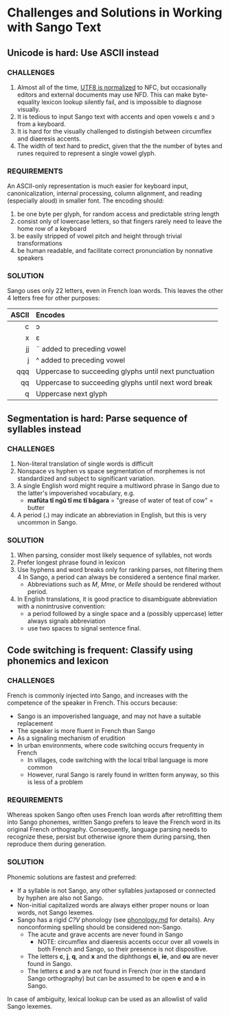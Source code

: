 # Challenges and Solutions in Working with Sango Text

## Unicode is hard: **Use ASCII instead**

### CHALLENGES

1. Almost all of the time, [UTF8 is normalized](https://unicode.org/reports/tr15/#Norm_Forms) to NFC,
   but occasionally editors and external documents may use NFD. This can make byte-equality lexicon
   lookup silently fail, and is impossible to diagnose visually.
2. It is tedious to input Sango text with accents and open vowels ɛ and ɔ from a keyboard.
3. It is hard for the visually challenged to distingish between circumflex and diaeresis accents.
4. The width of text hard to predict, given that the the number of bytes and runes required to
   represent a single vowel glyph.

### REQUIREMENTS

An ASCII-only representation is much easier for keyboard input, canonicalization, internal processing,
column alignment, and reading (especially aloud) in smaller font. The encoding should:

1. be one byte per glyph, for random access and predictable string length
2. consist only of lowercase letters, so that fingers rarely need to leave the home row of a keyboard
3. be easily stripped of vowel pitch and height through trivial transformations
4. be human readable, and facilitate correct pronunciation by nonnative speakers

### SOLUTION

Sango uses only 22 letters, even in French loan words.
This leaves the other 4 letters free for other purposes:

| ASCII | Encodes                                               |
| ----: | :---------------------------------------------------- |
|     c | ɔ                                                     |
|     x | ɛ                                                     |
|    jj | ¨ added to preceding vowel                            |
|     j | ^ added to preceding vowel                            |
|   qqq | Uppercase to succeeding glyphs until next punctuation |
|    qq | Uppercase to succeeding glyphs until next word break  |
|     q | Uppercase next glyph                                  |

## Segmentation is hard: **Parse sequence of syllables instead**

### CHALLENGES

1. Non-literal translation of single words is difficult
2. Nonspace vs hyphen vs space segmentation of morphemes is not standardized and subject to significant variation.
3. A single English word might require a multiword phrase in Sango due to the latter's impoverished vocabulary, e.g.
   - **mafüta tî ngû tî mɛ tî bâgara** = "grease of water of teat of cow" = butter
4. A period (**.**) may indicate an abbreviation in English, but this is very uncommon in Sango.

### SOLUTION

1. When parsing, consider most likely sequence of syllables, not words
2. Prefer longest phrase found in lexicon
3. Use hyphens and word breaks only for ranking parses, not filtering them
   4 In Sango, a period can always be considered a sentence final marker.
   - Abbreviations such as _M_, _Mme_, or _Melle_ should be rendered without period.
4. In English translations, it is good practice to disambiguate abbreviation with a nonintrusive convention:
   - a period followed by a single space and a (possibly uppercase) letter always signals abbreviation
   - use two spaces to signal sentence final.

## Code switching is frequent: **Classify using phonemics and lexicon**

### CHALLENGES

French is commonly injected into Sango, and increases with the competence of the speaker in French. This occurs because:

- Sango is an impoverished language, and may not have a suitable replacement
- The speaker is more fluent in French than Sango
- As a signaling mechanism of erudition
- In urban environments, where code switching occurs frequenty in French
  - In villages, code switching with the local tribal language is more common
  - However, rural Sango is rarely found in written form anyway, so this is less of a problem

### REQUIREMENTS

Whereas spoken Sango often uses French loan words after retrofitting them into Sango phonemes,
written Sango prefers to leave the French word in its original French orthography.
Consequently, language parsing needs to recognize these, persist but otherwise
ignore them during parsing, then reproduce them during generation.

### SOLUTION

Phonemic solutions are fastest and preferred:

- If a syllable is not Sango, any other syllables juxtaposed or connected by hyphen are also not Sango.
- Non-initial capitalized words are always either proper nouns or loan words, not Sango lexemes.
- Sango has a rigid _C?V_ phonology (see [phonology.md](phonology.md) for details).
  Any nonconforming spelling should be considered non-Sango.
  - The acute and grave accents are never found in Sango
    - NOTE: circumflex and diaeresis accents occur over all vowels in both French and Sango, so their presence is not dispositive.
  - The letters **c**, **j**, **q**, and **x** and the diphthongs **ei**, **ie**, and **ou** are never found in Sango.
  - The letters **ɛ** and **ɔ** are not found in French (nor in the standard Sango orthography) but
    can be assumed to be open **e** and **o** in Sango.

In case of ambiguity, lexical lookup can be used as an allowlist of valid Sango lexemes.
